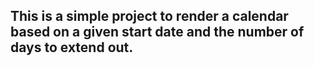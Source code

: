 ## This is a simple project to render a calendar based on a given start date and the number of days to extend out.
